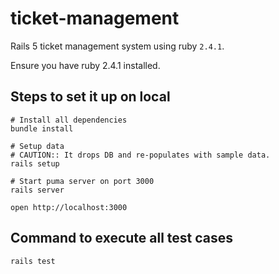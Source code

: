 # ticket-management
Rails 5 ticket management system using ruby `2.4.1`.

Ensure you have ruby 2.4.1 installed.

## Steps to set it up on local

```
# Install all dependencies
bundle install

# Setup data
# CAUTION:: It drops DB and re-populates with sample data.
rails setup

# Start puma server on port 3000
rails server

open http://localhost:3000
```

## Command to execute all test cases

```
rails test
```
